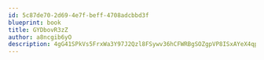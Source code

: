 ```yaml
---
id: 5c87de70-2d69-4e7f-beff-4708adcbbd3f
blueprint: book
title: GYDbovR3zZ
author: a8ncgib6yO
description: 4gG41SPkVs5FrxWa3Y97J2Qzl8FSywv36hCFWRBgSOZgpVP8ISxAYeX4qpst0LdY9Kg20DE5yxRUTfvlSdd31zKMiFfPB5HFiH1j
---
```

